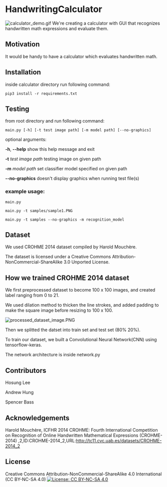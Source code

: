 # HandwritingCalculator

![calculator_demo.gif](visual/calculator_demo.gif "calculator gui app")
We're creating a calculator with GUI that recognizes handwritten math expressions and evaluate them.

## Motivation

It would be handy to have a calculator which evaluates handwritten math.

## Installation

inside calculator directory run following command:

```pip3 install -r requirements.txt```

## Testing

from root directory and run following command:

```main.py [-h] [-t test image path] [-m model path] [--no-graphics]```

optional arguments:

  **-h**, **--help**          show this help message and exit

  **-t** *test image path*  testing image on given path

  **-m** *model path*       set classifier model specified on given path     

  **--no-graphics**       doesn't display graphics when running test file(s)

### example usage:

```main.py```

```main.py -t samples/sample1.PNG```

```main.py -t samples --no-graphics -m recognition_model```

## Dataset

We used CROHME 2014 dataset compiled by Harold Mouchère.

The dataset is licensed under a Creative Commons Attribution-NonCommercial-ShareAlike 3.0 Unported License.

## How we trained CROHME 2014 dataset

We first preprocessed dataset to become 100 x 100 images, and created label ranging from 0 to 21.

We used dilation method to thicken the line strokes, and added padding to make the square image before resizing to 100 x 100.

![processed_dataset_image.PNG](visual/processed_dataset_image.PNG "preprocessed dataset")

Then we splitted the datset into train set and test set (80% 20%).

To train our dataset, we built a Convolutional Neural Network(CNN) using tensorflow-keras.

The network architecture is inside network.py

## Contributors

Hosung Lee

Andrew Hung

Spencer Bass

## Acknowledgements

Harold Mouchère, ICFHR 2014 CROHME: Fourth International Competition on Recognition of Online Handwritten Mathematical Expressions (CROHME-2014) ,2,ID:CROHME-2014_2,URL:http://tc11.cvc.uab.es/datasets/CROHME-2014_2

## License
Creative Commons Attribution-NonCommercial-ShareAlike 4.0 International (CC BY-NC-SA 4.0)
[![License: CC BY-NC-SA 4.0](https://licensebuttons.net/l/by-nc-sa/4.0/80x15.png)](https://creativecommons.org/licenses/by-nc-sa/4.0/)